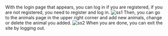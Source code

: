With the login page that appears, you can log in if you are registered, if you are not registered, you need to register and log in.
![ss1](https://github.com/23182810/Zootracker/assets/92365213/5791ebf5-d3cc-4983-8944-71dda4f2481e)
Then, you can go to the animals page in the upper right corner and add new animals, change or delete the animal you added.
![ss2](https://github.com/23182810/Zootracker/assets/92365213/5d33de4f-61aa-4c07-bd4d-41037aacc4d2)
  When you are done, you can exit the site by logging out.
